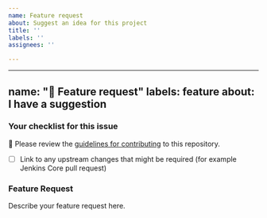 ```yaml
---
name: Feature request
about: Suggest an idea for this project
title: ''
labels: ''
assignees: ''

---
```


---
name: "🚀 Feature request"
labels: feature
about: I have a suggestion
---

### Your checklist for this issue

🚨 Please review the [guidelines for contributing](../blob/master/docs/CONTRIBUTING.md) to this repository.

- [ ] Link to any upstream changes that might be required (for example Jenkins Core pull request)

<!--
Put an `x` into the [ ] to show you have filled the information below
Describe your issue below
-->

### Feature Request

Describe your feature request here.
